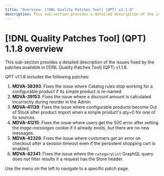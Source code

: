 ```yaml
---
title: "Overview: [!DNL Quality Patches Tool] (QPT) v1.1.8"
description: This sub-section provides a detailed description of the issues fixed by the patches available in [!DNL Quality Patches Tool] (QPT) v1.1.8.
---
```

# [!DNL Quality Patches Tool] (QPT) 1.1.8 overview

This sub-section provides a detailed description of the issues fixed by the patches available in [!DNL Quality Patches Tool] (QPT) v1.1.8.

QPT v1.1.8 includes the following patches:

1. **MDVA-38393**: Fixes the issue where Catalog rules stop working for a configurable product if its simple product is re-named.
1. **MDVA-39153**: Fixes the issue where a discount amount is calculated incorrectly during reorder in the Admin.
1. **MDVA-41139**: Fixes the issue where configurable products become Out of Stock after product import when a simple product's qty=0 for one of its sources.
1. **MDVA-41215**: Fixes the issue where users get the 500 error after setting the *mage-messages* cookie if it already exists, but there are no new messages.
1. **MDVA-42326**: Fixes the issue where customers get an error on checkout after a session timeout even if the persistent shopping cart is enabled.
1. **MDVA-42341**: Fixes the issue where the `categoryList` GraphQL query does not filter results if a request has the Store header.

Use the menu on the left to navigate to a specific patch page.
